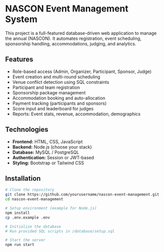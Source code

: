 # NASCON Event Management System

This project is a full-featured database-driven web application to manage the annual (NASCON). It automates registration, event scheduling, sponsorship handling, accommodations, judging, and analytics.

## Features

- Role-based access (Admin, Organizer, Participant, Sponsor, Judge)
- Event creation and multi-round scheduling
- Venue conflict detection using SQL constraints
- Participant and team registration
- Sponsorship package management
- Accommodation booking and auto-allocation
- Payment tracking (participants and sponsors)
- Score input and leaderboard for judges
- Reports: Event stats, revenue, accommodation, demographics

## Technologies

- **Frontend:** HTML, CSS, JavaScript
- **Backend:**  Node.js (choose your stack)
- **Database:** MySQL / PostgreSQL
- **Authentication:** Session or JWT-based
- **Styling:** Bootstrap or Tailwind CSS

## Installation

```bash
# Clone the repository
git clone https://github.com/yourusername/nascon-event-management.git
cd nascon-event-management

# Setup environment (example for Node.js)
npm install
cp .env.example .env

# Initialize the database
# Run provided SQL scripts in /database/setup.sql

# Start the server
npm run start
